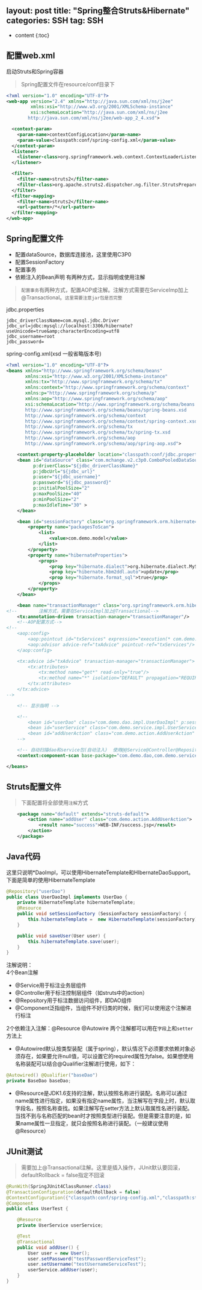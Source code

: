 layout: post
title:  "Spring整合Struts&Hibernate"
categories: SSH
tag: SSH
---

* content
{:toc}

## 配置web.xml

启动Struts和Spring容器

> Spring配置文件在resource/conf目录下

``` xml
<?xml version="1.0" encoding="UTF-8"?>
<web-app version="2.4" xmlns="http://java.sun.com/xml/ns/j2ee"
         xmlns:xsi="http://www.w3.org/2001/XMLSchema-instance"
         xsi:schemaLocation="http://java.sun.com/xml/ns/j2ee
        http://java.sun.com/xml/ns/j2ee/web-app_2_4.xsd">

  <context-param>
    <param-name>contextConfigLocation</param-name>
    <param-value>classpath:conf/spring-config.xml</param-value>
  </context-param>
  <listener>
    <listener-class>org.springframework.web.context.ContextLoaderListener</listener-class>
  </listener>

  <filter>
    <filter-name>struts2</filter-name>
    <filter-class>org.apache.struts2.dispatcher.ng.filter.StrutsPrepareAndExecuteFilter</filter-class>
  </filter>
  <filter-mapping>
    <filter-name>struts2</filter-name>
    <url-pattern>/*</url-pattern>
  </filter-mapping>
</web-app>
```
## Spring配置文件
+ 配置dataSource，数据库连接池，这里使用C3P0
+ 配置SessionFactory
+ 配置事务
+ 依赖注入的Bean声明 有两种方式，显示指明或使用注解
> `配置事务`有两种方式，配置AOP或注解。注解方式需要在ServiceImp加上@Transactional。`这里需要注意jar包是否完整`  

jdbc.properties
``` properties
jdbc_driverClassName=com.mysql.jdbc.Driver
jdbc_url=jdbc:mysql://localhost:3306/hibernate?useUnicode=true&amp;characterEncoding=utf8
jdbc_username=root
jdbc_password=
```

spring-config.xml(xsd 一般省略版本号)
``` xml
<?xml version="1.0" encoding="UTF-8"?>
<beans xmlns="http://www.springframework.org/schema/beans"
       xmlns:xsi="http://www.w3.org/2001/XMLSchema-instance"
       xmlns:tx="http://www.springframework.org/schema/tx"
       xmlns:context="http://www.springframework.org/schema/context"
       xmlns:p="http://www.springframework.org/schema/p"
       xmlns:aop="http://www.springframework.org/schema/aop"
       xsi:schemaLocation="http://www.springframework.org/schema/beans
	   http://www.springframework.org/schema/beans/spring-beans.xsd
	   http://www.springframework.org/schema/context
	   http://www.springframework.org/schema/context/spring-context.xsd
       http://www.springframework.org/schema/tx
       http://www.springframework.org/schema/tx/spring-tx.xsd
       http://www.springframework.org/schema/aop
       http://www.springframework.org/schema/aop/spring-aop.xsd">

    <context:property-placeholder location="classpath:conf/jdbc.properties" />
    <bean id="dataSource" class="com.mchange.v2.c3p0.ComboPooledDataSource"
          p:driverClass="${jdbc_driverClassName}"
          p:jdbcUrl="${jdbc_url}"
          p:user="${jdbc_username}"
          p:password="${jdbc_password}"
          p:initialPoolSize="2"
          p:maxPoolSize="40"
          p:minPoolSize="2"
          p:maxIdleTime="30" >
    </bean>

    <bean id="sessionFactory" class="org.springframework.orm.hibernate4.LocalSessionFactoryBean" p:dataSource-ref="dataSource">
        <property name="packagesToScan">
            <list>
                <value>com.demo.model</value>
            </list>
        </property>
        <property name="hibernateProperties">
            <props>
                <prop key="hibernate.dialect">org.hibernate.dialect.MySQL5Dialect</prop>
                <prop key="hibernate.hbm2ddl.auto">update</prop>
                <prop key="hibernate.format_sql">true</prop>
            </props>
        </property>
    </bean>

    <bean name="transactionManager" class="org.springframework.orm.hibernate4.HibernateTransactionManager" p:sessionFactory-ref="sessionFactory" />
<!--        注解方式，需要在ServiceImpl加上@Transactional-->
    <tx:annotation-driven transaction-manager="transactionManager"/>
    <!--AOP配置方式-->
<!--
    <aop:config>
        <aop:pointcut id="txServices" expression="execution(* com.demo.service..*.*(..))"/>
        <aop:advisor advice-ref="txAdvice" pointcut-ref="txServices"/>
    </aop:config>

    <tx:advice id="txAdvice" transaction-manager="transactionManager">
        <tx:attributes>
            <tx:method name="get*" read-only="true"/>
            <tx:method name="*" isolation="DEFAULT" propagation="REQUIRED" timeout="5"/>
        </tx:attributes>
    </tx:advice>
-->

    <!-- 显示指明 -->

    <!--
        <bean id="userDao" class="com.demo.dao.impl.UserDaoImpl" p:sessionFactory-ref="sessionFactory"/>
        <bean id="userService" class="com.demo.service.impl.UserServiceImpl" p:userDao-ref="userDao"/>
        <bean id="addUserAction" class="com.demo.action.AddUserAction" scope="prototype" p:userService-ref="userService"/>
    -->

    <!-- 自动扫描dao和service包(自动注入)  使用@@Service@Controller@Repository@Component-->
    <context:component-scan base-package="com.demo.dao,com.demo.service" />

</beans>
```

## Struts配置文件

> 下面配置将全部使用`注解`方式

``` xml
    <package name="default" extends="struts-default">
        <action name="addUser" class="com.demo.action.AddUserAction">
            <result name="success">WEB-INF/success.jsp</result>
        </action>
    </package>
```

## Java代码
这里只说明*DaoImpl，可以使用HibernateTemplate和HIbernateDaoSupport。下面是简单的使用HibernateTemplate

``` java
@Repository("userDao")
public class UserDaoImpl implements UserDao {
    private HibernateTemplate hibernateTemplate;
    @Resource
    public void setSessionFactory (SessionFactory sessionFactory) {
        this.hibernateTemplate =  new HibernateTemplate(sessionFactory);
    }

    public void saveUser(User user) {
        this.hibernateTemplate.save(user);
    }
}
```
注解说明：  
4个Bean注解  
+ @Service用于标注业务层组件  
+ @Controller用于标注控制层组件（如struts中的action）  
+ @Repository用于标注数据访问组件，即DAO组件  
+ @Component泛指组件，当组件不好归类的时候，我们可以使用这个注解进行标注  

2个依赖注入注解：@Resource @Autowire 两个注解都可以用在`字段`上和`setter`方法上  
+ @Autowired默认按类型装配（属于spring），默认情况下必须要求依赖对象必须存在，如果要允许null值，可以设置它的required属性为false。如果想使用名称装配可以结合@Qualifier注解进行使用，如下：
``` java
@Autowired() @Qualifier("baseDao")    
private BaseDao baseDao;
```

+ @Resource是JDK1.6支持的注解，默认按照名称进行装配。名称可以通过name属性进行指定，如果没有指定name属性，当注解写在字段上时，默认取字段名，按照名称查找。如果注解写在setter方法上默认取属性名进行装配。当找不到与名称匹配的bean时才按照类型进行装配。但是需要注意的是，如果name属性一旦指定，就只会按照名称进行装配。（一般建议使用@Resource）

## JUnit测试
> 需要加上@Transactional注解。这里是插入操作，JUnit默认要回滚，defaultRollback = false指定不回滚
``` java
@RunWith(SpringJUnit4ClassRunner.class)
@TransactionConfiguration(defaultRollback = false)
@ContextConfiguration({"classpath:conf/spring-config.xml","classpath:struts.xml"})
@Component
public class UserTest {

    @Resource
    private UserService userService;

    @Test
    @Transactional
    public void addUser() {
        User user = new User();
        user.setPassword("testPasswordServiceTest");
        user.setUsername("testUsernameServiceTest");
        userService.addUser(user);
    }
}
```


